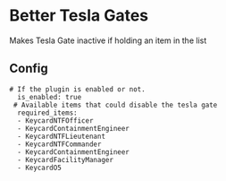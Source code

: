 # Better Tesla Gates
Makes Tesla Gate inactive if holding an item in the list

## Config
```
# If the plugin is enabled or not.
  is_enabled: true
 # Available items that could disable the tesla gate
  required_items:
  - KeycardNTFOfficer
  - KeycardContainmentEngineer
  - KeycardNTFLieutenant
  - KeycardNTFCommander
  - KeycardContainmentEngineer
  - KeycardFacilityManager
  - KeycardO5
  ```

